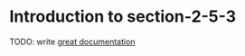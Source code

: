 # Introduction to section-2-5-3

TODO: write [great documentation](http://jacobian.org/writing/what-to-write/)
